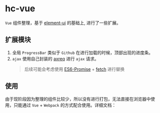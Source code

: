 # hc-vue
`Vue` 组件整理，基于 [element-ui](http://element-cn.eleme.io/#/zh-CN "element-ui") 的基础上, 进行了一些扩展。
## 扩展模块
1. 全局 `ProgressBar`
类似于 `Github` 在进行加载的时候，顶部出现的进度条。
2. `ajax`
使用自己封装的 [axreq](https://www.npmjs.com/package/axreq "axreq") 进行 `ajax` 请求。
    > 后续可能会考虑使用 [ES6-Promise](https://github.com/stefanpenner/es6-promise "ES6-Promise") + [fetch](https://github.com/github/fetch "fetch") 进行替换

## 使用
由于现阶段因为整理的组件比较少，所以没有进行打包，无法直接在浏览器中使用，只能通过 `Vue` + `Webpack` 的方式配合使用。详细文档：
